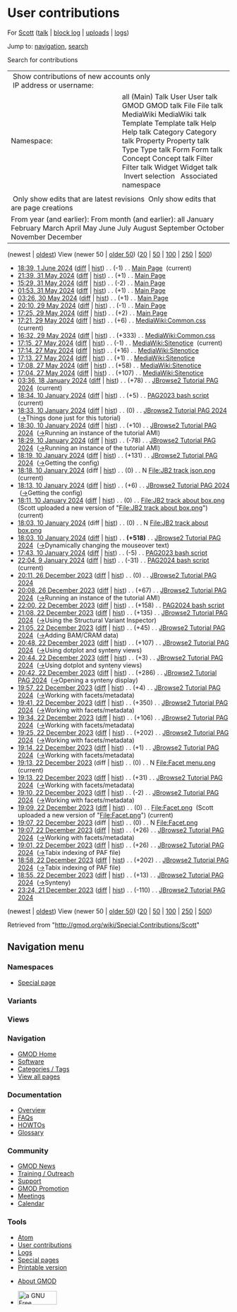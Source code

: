 <div id="mw-page-base" class="noprint">

</div>

<div id="mw-head-base" class="noprint">

</div>

<div id="content" class="mw-body" role="main">

<span id="top"></span>

<div id="mw-js-message" style="display:none;">

</div>



# <span dir="auto">User contributions</span>

<div id="bodyContent">

<div id="contentSub">

For [Scott](/wiki/User:Scott "User:Scott")
([talk](/wiki/User_talk:Scott "User talk:Scott") \| [block
log](/mediawiki/index.php?title=Special:Log/block&page=User%3AScott "Special:Log/block")
\| [uploads](/wiki/Special:ListFiles/Scott "Special:ListFiles/Scott") \|
[logs](/wiki/Special:Log/Scott "Special:Log/Scott"))

</div>

<div id="jump-to-nav" class="mw-jump">

Jump to: [navigation](#mw-navigation), [search](#p-search)

</div>

<div id="mw-content-text">

Search for contributions

<table class="mw-contributions-table">
<colgroup>
<col style="width: 50%" />
<col style="width: 50%" />
</colgroup>
<tbody>
<tr class="odd">
<td colspan="2"> Show contributions of new accounts only<br />
 IP address or username:</td>
</tr>
<tr class="even">
<td class="mw-label">Namespace:</td>
<td>all (Main) Talk User User talk GMOD GMOD talk File File talk
MediaWiki MediaWiki talk Template Template talk Help Help talk Category
Category talk Property Property talk Type Type talk Form Form talk
Concept Concept talk Filter Filter talk Widget Widget talk  
 Invert selection 
 Associated namespace </td>
</tr>
<tr class="odd">
<td colspan="2"></td>
</tr>
<tr class="even">
<td colspan="2"> Only show edits that are latest revisions
 Only show edits that are page creations</td>
</tr>
<tr class="odd">
<td colspan="2">From year (and earlier): From month (and earlier): all
January February March April May June July August September October
November December</td>
</tr>
</tbody>
</table>

(newest \| <a
href="/mediawiki/index.php?title=Special:Contributions/Scott&amp;dir=prev&amp;target=Scott"
class="mw-lastlink" rel="last"
title="Special:Contributions/Scott">oldest</a>) View (newer 50 \| <a
href="/mediawiki/index.php?title=Special:Contributions/Scott&amp;offset=20231221232427&amp;target=Scott"
class="mw-nextlink" rel="next" title="Special:Contributions/Scott">older
50</a>) (<a
href="/mediawiki/index.php?title=Special:Contributions/Scott&amp;offset=&amp;limit=20&amp;target=Scott"
class="mw-numlink" title="Special:Contributions/Scott">20</a> \| <a
href="/mediawiki/index.php?title=Special:Contributions/Scott&amp;offset=&amp;limit=50&amp;target=Scott"
class="mw-numlink" title="Special:Contributions/Scott">50</a> \| <a
href="/mediawiki/index.php?title=Special:Contributions/Scott&amp;offset=&amp;limit=100&amp;target=Scott"
class="mw-numlink" title="Special:Contributions/Scott">100</a> \| <a
href="/mediawiki/index.php?title=Special:Contributions/Scott&amp;offset=&amp;limit=250&amp;target=Scott"
class="mw-numlink" title="Special:Contributions/Scott">250</a> \| <a
href="/mediawiki/index.php?title=Special:Contributions/Scott&amp;offset=&amp;limit=500&amp;target=Scott"
class="mw-numlink" title="Special:Contributions/Scott">500</a>)

- <a href="/mediawiki/index.php?title=Main_Page&amp;oldid=28584"
  class="mw-changeslist-date" title="Main Page">18:39, 1 June 2024</a>
  ([diff](/mediawiki/index.php?title=Main_Page&diff=prev&oldid=28584 "Main Page")
  \|
  [hist](/mediawiki/index.php?title=Main_Page&action=history "Main Page"))
  <span class="mw-changeslist-separator">. .</span>
  <span class="mw-plusminus-neg" dir="ltr"
  title="4,613 bytes after change">(-1)</span>‎
  <span class="mw-changeslist-separator">. .</span>
  <a href="/wiki/Main_Page" class="mw-contributions-title"
  title="Main Page">Main Page</a> ‎
  <span class="mw-uctop">(current)</span>
- <a href="/mediawiki/index.php?title=Main_Page&amp;oldid=28583"
  class="mw-changeslist-date" title="Main Page">21:39, 31 May 2024</a>
  ([diff](/mediawiki/index.php?title=Main_Page&diff=prev&oldid=28583 "Main Page")
  \|
  [hist](/mediawiki/index.php?title=Main_Page&action=history "Main Page"))
  <span class="mw-changeslist-separator">. .</span>
  <span class="mw-plusminus-pos" dir="ltr"
  title="4,614 bytes after change">(+1)</span>‎
  <span class="mw-changeslist-separator">. .</span>
  <a href="/wiki/Main_Page" class="mw-contributions-title"
  title="Main Page">Main Page</a> ‎
- <a href="/mediawiki/index.php?title=Main_Page&amp;oldid=28582"
  class="mw-changeslist-date" title="Main Page">15:29, 31 May 2024</a>
  ([diff](/mediawiki/index.php?title=Main_Page&diff=prev&oldid=28582 "Main Page")
  \|
  [hist](/mediawiki/index.php?title=Main_Page&action=history "Main Page"))
  <span class="mw-changeslist-separator">. .</span>
  <span class="mw-plusminus-neg" dir="ltr"
  title="4,613 bytes after change">(-2)</span>‎
  <span class="mw-changeslist-separator">. .</span>
  <a href="/wiki/Main_Page" class="mw-contributions-title"
  title="Main Page">Main Page</a> ‎
- <a href="/mediawiki/index.php?title=Main_Page&amp;oldid=28581"
  class="mw-changeslist-date" title="Main Page">01:53, 31 May 2024</a>
  ([diff](/mediawiki/index.php?title=Main_Page&diff=prev&oldid=28581 "Main Page")
  \|
  [hist](/mediawiki/index.php?title=Main_Page&action=history "Main Page"))
  <span class="mw-changeslist-separator">. .</span>
  <span class="mw-plusminus-pos" dir="ltr"
  title="4,615 bytes after change">(+1)</span>‎
  <span class="mw-changeslist-separator">. .</span>
  <a href="/wiki/Main_Page" class="mw-contributions-title"
  title="Main Page">Main Page</a> ‎
- <a href="/mediawiki/index.php?title=Main_Page&amp;oldid=28580"
  class="mw-changeslist-date" title="Main Page">03:26, 30 May 2024</a>
  ([diff](/mediawiki/index.php?title=Main_Page&diff=prev&oldid=28580 "Main Page")
  \|
  [hist](/mediawiki/index.php?title=Main_Page&action=history "Main Page"))
  <span class="mw-changeslist-separator">. .</span>
  <span class="mw-plusminus-pos" dir="ltr"
  title="4,614 bytes after change">(+1)</span>‎
  <span class="mw-changeslist-separator">. .</span>
  <a href="/wiki/Main_Page" class="mw-contributions-title"
  title="Main Page">Main Page</a> ‎
- <a href="/mediawiki/index.php?title=Main_Page&amp;oldid=28579"
  class="mw-changeslist-date" title="Main Page">20:10, 29 May 2024</a>
  ([diff](/mediawiki/index.php?title=Main_Page&diff=prev&oldid=28579 "Main Page")
  \|
  [hist](/mediawiki/index.php?title=Main_Page&action=history "Main Page"))
  <span class="mw-changeslist-separator">. .</span>
  <span class="mw-plusminus-neg" dir="ltr"
  title="4,613 bytes after change">(-1)</span>‎
  <span class="mw-changeslist-separator">. .</span>
  <a href="/wiki/Main_Page" class="mw-contributions-title"
  title="Main Page">Main Page</a> ‎
- <a href="/mediawiki/index.php?title=Main_Page&amp;oldid=28578"
  class="mw-changeslist-date" title="Main Page">17:25, 29 May 2024</a>
  ([diff](/mediawiki/index.php?title=Main_Page&diff=prev&oldid=28578 "Main Page")
  \|
  [hist](/mediawiki/index.php?title=Main_Page&action=history "Main Page"))
  <span class="mw-changeslist-separator">. .</span>
  <span class="mw-plusminus-pos" dir="ltr"
  title="4,614 bytes after change">(+2)</span>‎
  <span class="mw-changeslist-separator">. .</span>
  <a href="/wiki/Main_Page" class="mw-contributions-title"
  title="Main Page">Main Page</a> ‎
- <a
  href="/mediawiki/index.php?title=MediaWiki:Common.css&amp;oldid=28577"
  class="mw-changeslist-date" title="MediaWiki:Common.css">17:21, 29 May
  2024</a>
  ([diff](/mediawiki/index.php?title=MediaWiki:Common.css&diff=prev&oldid=28577 "MediaWiki:Common.css")
  \|
  [hist](/mediawiki/index.php?title=MediaWiki:Common.css&action=history "MediaWiki:Common.css"))
  <span class="mw-changeslist-separator">. .</span>
  <span class="mw-plusminus-pos" dir="ltr"
  title="7,367 bytes after change">(+6)</span>‎
  <span class="mw-changeslist-separator">. .</span>
  <a href="/wiki/MediaWiki:Common.css" class="mw-contributions-title"
  title="MediaWiki:Common.css">MediaWiki:Common.css</a> ‎
  <span class="mw-uctop">(current)</span>
- <a
  href="/mediawiki/index.php?title=MediaWiki:Common.css&amp;oldid=28576"
  class="mw-changeslist-date" title="MediaWiki:Common.css">16:32, 29 May
  2024</a>
  ([diff](/mediawiki/index.php?title=MediaWiki:Common.css&diff=prev&oldid=28576 "MediaWiki:Common.css")
  \|
  [hist](/mediawiki/index.php?title=MediaWiki:Common.css&action=history "MediaWiki:Common.css"))
  <span class="mw-changeslist-separator">. .</span>
  <span class="mw-plusminus-pos" dir="ltr"
  title="7,361 bytes after change">(+333)</span>‎
  <span class="mw-changeslist-separator">. .</span>
  <a href="/wiki/MediaWiki:Common.css" class="mw-contributions-title"
  title="MediaWiki:Common.css">MediaWiki:Common.css</a> ‎
- <a
  href="/mediawiki/index.php?title=MediaWiki:Sitenotice&amp;oldid=28575"
  class="mw-changeslist-date" title="MediaWiki:Sitenotice">17:15, 27 May
  2024</a>
  ([diff](/mediawiki/index.php?title=MediaWiki:Sitenotice&diff=prev&oldid=28575 "MediaWiki:Sitenotice")
  \|
  [hist](/mediawiki/index.php?title=MediaWiki:Sitenotice&action=history "MediaWiki:Sitenotice"))
  <span class="mw-changeslist-separator">. .</span>
  <span class="mw-plusminus-neg" dir="ltr"
  title="181 bytes after change">(-1)</span>‎
  <span class="mw-changeslist-separator">. .</span>
  <a href="/wiki/MediaWiki:Sitenotice" class="mw-contributions-title"
  title="MediaWiki:Sitenotice">MediaWiki:Sitenotice</a> ‎
  <span class="mw-uctop">(current)</span>
- <a
  href="/mediawiki/index.php?title=MediaWiki:Sitenotice&amp;oldid=28574"
  class="mw-changeslist-date" title="MediaWiki:Sitenotice">17:14, 27 May
  2024</a>
  ([diff](/mediawiki/index.php?title=MediaWiki:Sitenotice&diff=prev&oldid=28574 "MediaWiki:Sitenotice")
  \|
  [hist](/mediawiki/index.php?title=MediaWiki:Sitenotice&action=history "MediaWiki:Sitenotice"))
  <span class="mw-changeslist-separator">. .</span>
  <span class="mw-plusminus-pos" dir="ltr"
  title="182 bytes after change">(+16)</span>‎
  <span class="mw-changeslist-separator">. .</span>
  <a href="/wiki/MediaWiki:Sitenotice" class="mw-contributions-title"
  title="MediaWiki:Sitenotice">MediaWiki:Sitenotice</a> ‎
- <a
  href="/mediawiki/index.php?title=MediaWiki:Sitenotice&amp;oldid=28573"
  class="mw-changeslist-date" title="MediaWiki:Sitenotice">17:13, 27 May
  2024</a>
  ([diff](/mediawiki/index.php?title=MediaWiki:Sitenotice&diff=prev&oldid=28573 "MediaWiki:Sitenotice")
  \|
  [hist](/mediawiki/index.php?title=MediaWiki:Sitenotice&action=history "MediaWiki:Sitenotice"))
  <span class="mw-changeslist-separator">. .</span>
  <span class="mw-plusminus-pos" dir="ltr"
  title="166 bytes after change">(+1)</span>‎
  <span class="mw-changeslist-separator">. .</span>
  <a href="/wiki/MediaWiki:Sitenotice" class="mw-contributions-title"
  title="MediaWiki:Sitenotice">MediaWiki:Sitenotice</a> ‎
- <a
  href="/mediawiki/index.php?title=MediaWiki:Sitenotice&amp;oldid=28572"
  class="mw-changeslist-date" title="MediaWiki:Sitenotice">17:08, 27 May
  2024</a>
  ([diff](/mediawiki/index.php?title=MediaWiki:Sitenotice&diff=prev&oldid=28572 "MediaWiki:Sitenotice")
  \|
  [hist](/mediawiki/index.php?title=MediaWiki:Sitenotice&action=history "MediaWiki:Sitenotice"))
  <span class="mw-changeslist-separator">. .</span>
  <span class="mw-plusminus-pos" dir="ltr"
  title="165 bytes after change">(+58)</span>‎
  <span class="mw-changeslist-separator">. .</span>
  <a href="/wiki/MediaWiki:Sitenotice" class="mw-contributions-title"
  title="MediaWiki:Sitenotice">MediaWiki:Sitenotice</a> ‎
- <a
  href="/mediawiki/index.php?title=MediaWiki:Sitenotice&amp;oldid=28571"
  class="mw-changeslist-date" title="MediaWiki:Sitenotice">17:04, 27 May
  2024</a>
  ([diff](/mediawiki/index.php?title=MediaWiki:Sitenotice&diff=prev&oldid=28571 "MediaWiki:Sitenotice")
  \|
  [hist](/mediawiki/index.php?title=MediaWiki:Sitenotice&action=history "MediaWiki:Sitenotice"))
  <span class="mw-changeslist-separator">. .</span>
  <span class="mw-plusminus-pos" dir="ltr"
  title="107 bytes after change">(+107)</span>‎
  <span class="mw-changeslist-separator">. .</span>
  <a href="/wiki/MediaWiki:Sitenotice" class="mw-contributions-title"
  title="MediaWiki:Sitenotice">MediaWiki:Sitenotice</a> ‎
- <a
  href="/mediawiki/index.php?title=JBrowse2_Tutorial_PAG_2024&amp;oldid=28552"
  class="mw-changeslist-date" title="JBrowse2 Tutorial PAG 2024">03:36, 18
  January 2024</a>
  ([diff](/mediawiki/index.php?title=JBrowse2_Tutorial_PAG_2024&diff=prev&oldid=28552 "JBrowse2 Tutorial PAG 2024")
  \|
  [hist](/mediawiki/index.php?title=JBrowse2_Tutorial_PAG_2024&action=history "JBrowse2 Tutorial PAG 2024"))
  <span class="mw-changeslist-separator">. .</span>
  <span class="mw-plusminus-pos" dir="ltr"
  title="39,794 bytes after change">(+78)</span>‎
  <span class="mw-changeslist-separator">. .</span>
  <a href="/wiki/JBrowse2_Tutorial_PAG_2024"
  class="mw-contributions-title"
  title="JBrowse2 Tutorial PAG 2024">JBrowse2 Tutorial PAG 2024</a> ‎
  <span class="mw-uctop">(current)</span>
- <a href="/mediawiki/index.php?title=PAG2023_bash_script&amp;oldid=28551"
  class="mw-changeslist-date" title="PAG2023 bash script">18:34, 10
  January 2024</a>
  ([diff](/mediawiki/index.php?title=PAG2023_bash_script&diff=prev&oldid=28551 "PAG2023 bash script")
  \|
  [hist](/mediawiki/index.php?title=PAG2023_bash_script&action=history "PAG2023 bash script"))
  <span class="mw-changeslist-separator">. .</span>
  <span class="mw-plusminus-pos" dir="ltr"
  title="2,999 bytes after change">(+5)</span>‎
  <span class="mw-changeslist-separator">. .</span>
  <a href="/wiki/PAG2023_bash_script" class="mw-contributions-title"
  title="PAG2023 bash script">PAG2023 bash script</a> ‎
  <span class="mw-uctop">(current)</span>
- <a
  href="/mediawiki/index.php?title=JBrowse2_Tutorial_PAG_2024&amp;oldid=28550"
  class="mw-changeslist-date" title="JBrowse2 Tutorial PAG 2024">18:33, 10
  January 2024</a>
  ([diff](/mediawiki/index.php?title=JBrowse2_Tutorial_PAG_2024&diff=prev&oldid=28550 "JBrowse2 Tutorial PAG 2024")
  \|
  [hist](/mediawiki/index.php?title=JBrowse2_Tutorial_PAG_2024&action=history "JBrowse2 Tutorial PAG 2024"))
  <span class="mw-changeslist-separator">. .</span>
  <span class="mw-plusminus-null" dir="ltr"
  title="39,716 bytes after change">(0)</span>‎
  <span class="mw-changeslist-separator">. .</span>
  <a href="/wiki/JBrowse2_Tutorial_PAG_2024"
  class="mw-contributions-title"
  title="JBrowse2 Tutorial PAG 2024">JBrowse2 Tutorial PAG 2024</a> ‎
  <span class="comment">([→](/wiki/JBrowse2_Tutorial_PAG_2024#Things_done_just_for_this_tutorial "JBrowse2 Tutorial PAG 2024")‎<span dir="auto"><span class="autocomment">Things
  done just for this tutorial</span></span>)</span>
- <a
  href="/mediawiki/index.php?title=JBrowse2_Tutorial_PAG_2024&amp;oldid=28549"
  class="mw-changeslist-date" title="JBrowse2 Tutorial PAG 2024">18:30, 10
  January 2024</a>
  ([diff](/mediawiki/index.php?title=JBrowse2_Tutorial_PAG_2024&diff=prev&oldid=28549 "JBrowse2 Tutorial PAG 2024")
  \|
  [hist](/mediawiki/index.php?title=JBrowse2_Tutorial_PAG_2024&action=history "JBrowse2 Tutorial PAG 2024"))
  <span class="mw-changeslist-separator">. .</span>
  <span class="mw-plusminus-pos" dir="ltr"
  title="39,716 bytes after change">(+10)</span>‎
  <span class="mw-changeslist-separator">. .</span>
  <a href="/wiki/JBrowse2_Tutorial_PAG_2024"
  class="mw-contributions-title"
  title="JBrowse2 Tutorial PAG 2024">JBrowse2 Tutorial PAG 2024</a> ‎
  <span class="comment">([→](/wiki/JBrowse2_Tutorial_PAG_2024#Running_an_instance_of_the_tutorial_AMI "JBrowse2 Tutorial PAG 2024")‎<span dir="auto"><span class="autocomment">Running
  an instance of the tutorial AMI</span></span>)</span>
- <a
  href="/mediawiki/index.php?title=JBrowse2_Tutorial_PAG_2024&amp;oldid=28548"
  class="mw-changeslist-date" title="JBrowse2 Tutorial PAG 2024">18:29, 10
  January 2024</a>
  ([diff](/mediawiki/index.php?title=JBrowse2_Tutorial_PAG_2024&diff=prev&oldid=28548 "JBrowse2 Tutorial PAG 2024")
  \|
  [hist](/mediawiki/index.php?title=JBrowse2_Tutorial_PAG_2024&action=history "JBrowse2 Tutorial PAG 2024"))
  <span class="mw-changeslist-separator">. .</span>
  <span class="mw-plusminus-neg" dir="ltr"
  title="39,706 bytes after change">(-78)</span>‎
  <span class="mw-changeslist-separator">. .</span>
  <a href="/wiki/JBrowse2_Tutorial_PAG_2024"
  class="mw-contributions-title"
  title="JBrowse2 Tutorial PAG 2024">JBrowse2 Tutorial PAG 2024</a> ‎
  <span class="comment">([→](/wiki/JBrowse2_Tutorial_PAG_2024#Running_an_instance_of_the_tutorial_AMI "JBrowse2 Tutorial PAG 2024")‎<span dir="auto"><span class="autocomment">Running
  an instance of the tutorial AMI</span></span>)</span>
- <a
  href="/mediawiki/index.php?title=JBrowse2_Tutorial_PAG_2024&amp;oldid=28547"
  class="mw-changeslist-date" title="JBrowse2 Tutorial PAG 2024">18:19, 10
  January 2024</a>
  ([diff](/mediawiki/index.php?title=JBrowse2_Tutorial_PAG_2024&diff=prev&oldid=28547 "JBrowse2 Tutorial PAG 2024")
  \|
  [hist](/mediawiki/index.php?title=JBrowse2_Tutorial_PAG_2024&action=history "JBrowse2 Tutorial PAG 2024"))
  <span class="mw-changeslist-separator">. .</span>
  <span class="mw-plusminus-pos" dir="ltr"
  title="39,784 bytes after change">(+131)</span>‎
  <span class="mw-changeslist-separator">. .</span>
  <a href="/wiki/JBrowse2_Tutorial_PAG_2024"
  class="mw-contributions-title"
  title="JBrowse2 Tutorial PAG 2024">JBrowse2 Tutorial PAG 2024</a> ‎
  <span class="comment">([→](/wiki/JBrowse2_Tutorial_PAG_2024#Getting_the_config "JBrowse2 Tutorial PAG 2024")‎<span dir="auto"><span class="autocomment">Getting
  the config</span></span>)</span>
- <a
  href="/mediawiki/index.php?title=File:JB2_track_json.png&amp;oldid=28546"
  class="mw-changeslist-date" title="File:JB2 track json.png">18:18, 10
  January 2024</a> (diff \|
  [hist](/mediawiki/index.php?title=File:JB2_track_json.png&action=history "File:JB2 track json.png"))
  <span class="mw-changeslist-separator">. .</span>
  <span class="mw-plusminus-null" dir="ltr"
  title="0 bytes after change">(0)</span>‎
  <span class="mw-changeslist-separator">. .</span> N
  <a href="/wiki/File:JB2_track_json.png" class="mw-contributions-title"
  title="File:JB2 track json.png">File:JB2 track json.png</a> ‎
  <span class="mw-uctop">(current)</span>
- <a
  href="/mediawiki/index.php?title=JBrowse2_Tutorial_PAG_2024&amp;oldid=28545"
  class="mw-changeslist-date" title="JBrowse2 Tutorial PAG 2024">18:13, 10
  January 2024</a>
  ([diff](/mediawiki/index.php?title=JBrowse2_Tutorial_PAG_2024&diff=prev&oldid=28545 "JBrowse2 Tutorial PAG 2024")
  \|
  [hist](/mediawiki/index.php?title=JBrowse2_Tutorial_PAG_2024&action=history "JBrowse2 Tutorial PAG 2024"))
  <span class="mw-changeslist-separator">. .</span>
  <span class="mw-plusminus-pos" dir="ltr"
  title="39,653 bytes after change">(+6)</span>‎
  <span class="mw-changeslist-separator">. .</span>
  <a href="/wiki/JBrowse2_Tutorial_PAG_2024"
  class="mw-contributions-title"
  title="JBrowse2 Tutorial PAG 2024">JBrowse2 Tutorial PAG 2024</a> ‎
  <span class="comment">([→](/wiki/JBrowse2_Tutorial_PAG_2024#Getting_the_config "JBrowse2 Tutorial PAG 2024")‎<span dir="auto"><span class="autocomment">Getting
  the config</span></span>)</span>
- <a
  href="/mediawiki/index.php?title=File:JB2_track_about_box.png&amp;oldid=28544"
  class="mw-changeslist-date" title="File:JB2 track about box.png">18:11,
  10 January 2024</a>
  ([diff](/mediawiki/index.php?title=File:JB2_track_about_box.png&diff=prev&oldid=28544 "File:JB2 track about box.png")
  \|
  [hist](/mediawiki/index.php?title=File:JB2_track_about_box.png&action=history "File:JB2 track about box.png"))
  <span class="mw-changeslist-separator">. .</span>
  <span class="mw-plusminus-null" dir="ltr"
  title="0 bytes after change">(0)</span>‎
  <span class="mw-changeslist-separator">. .</span>
  <a href="/wiki/File:JB2_track_about_box.png"
  class="mw-contributions-title"
  title="File:JB2 track about box.png">File:JB2 track about box.png</a> ‎
  <span class="comment">(Scott uploaded a new version of "[File:JB2
  track about
  box.png](/wiki/File:JB2_track_about_box.png "File:JB2 track about box.png")")</span>
  <span class="mw-uctop">(current)</span>
- <a
  href="/mediawiki/index.php?title=File:JB2_track_about_box.png&amp;oldid=28543"
  class="mw-changeslist-date" title="File:JB2 track about box.png">18:03,
  10 January 2024</a> (diff \|
  [hist](/mediawiki/index.php?title=File:JB2_track_about_box.png&action=history "File:JB2 track about box.png"))
  <span class="mw-changeslist-separator">. .</span>
  <span class="mw-plusminus-null" dir="ltr"
  title="0 bytes after change">(0)</span>‎
  <span class="mw-changeslist-separator">. .</span> N
  <a href="/wiki/File:JB2_track_about_box.png"
  class="mw-contributions-title"
  title="File:JB2 track about box.png">File:JB2 track about box.png</a> ‎
- <a
  href="/mediawiki/index.php?title=JBrowse2_Tutorial_PAG_2024&amp;oldid=28542"
  class="mw-changeslist-date" title="JBrowse2 Tutorial PAG 2024">18:03, 10
  January 2024</a>
  ([diff](/mediawiki/index.php?title=JBrowse2_Tutorial_PAG_2024&diff=prev&oldid=28542 "JBrowse2 Tutorial PAG 2024")
  \|
  [hist](/mediawiki/index.php?title=JBrowse2_Tutorial_PAG_2024&action=history "JBrowse2 Tutorial PAG 2024"))
  <span class="mw-changeslist-separator">. .</span> **(+518)**‎
  <span class="mw-changeslist-separator">. .</span>
  <a href="/wiki/JBrowse2_Tutorial_PAG_2024"
  class="mw-contributions-title"
  title="JBrowse2 Tutorial PAG 2024">JBrowse2 Tutorial PAG 2024</a> ‎
  <span class="comment">([→](/wiki/JBrowse2_Tutorial_PAG_2024#Dynamically_changing_the_mouseover_text "JBrowse2 Tutorial PAG 2024")‎<span dir="auto"><span class="autocomment">Dynamically
  changing the mouseover text</span></span>)</span>
- <a href="/mediawiki/index.php?title=PAG2023_bash_script&amp;oldid=28541"
  class="mw-changeslist-date" title="PAG2023 bash script">17:43, 10
  January 2024</a>
  ([diff](/mediawiki/index.php?title=PAG2023_bash_script&diff=prev&oldid=28541 "PAG2023 bash script")
  \|
  [hist](/mediawiki/index.php?title=PAG2023_bash_script&action=history "PAG2023 bash script"))
  <span class="mw-changeslist-separator">. .</span>
  <span class="mw-plusminus-neg" dir="ltr"
  title="2,994 bytes after change">(-5)</span>‎
  <span class="mw-changeslist-separator">. .</span>
  <a href="/wiki/PAG2023_bash_script" class="mw-contributions-title"
  title="PAG2023 bash script">PAG2023 bash script</a> ‎
- <a href="/mediawiki/index.php?title=PAG2024_bash_script&amp;oldid=28540"
  class="mw-changeslist-date" title="PAG2024 bash script">22:04, 9 January
  2024</a>
  ([diff](/mediawiki/index.php?title=PAG2024_bash_script&diff=prev&oldid=28540 "PAG2024 bash script")
  \|
  [hist](/mediawiki/index.php?title=PAG2024_bash_script&action=history "PAG2024 bash script"))
  <span class="mw-changeslist-separator">. .</span>
  <span class="mw-plusminus-neg" dir="ltr"
  title="4,432 bytes after change">(-31)</span>‎
  <span class="mw-changeslist-separator">. .</span>
  <a href="/wiki/PAG2024_bash_script" class="mw-contributions-title"
  title="PAG2024 bash script">PAG2024 bash script</a> ‎
  <span class="mw-uctop">(current)</span>
- <a
  href="/mediawiki/index.php?title=JBrowse2_Tutorial_PAG_2024&amp;oldid=28539"
  class="mw-changeslist-date" title="JBrowse2 Tutorial PAG 2024">20:11, 26
  December 2023</a>
  ([diff](/mediawiki/index.php?title=JBrowse2_Tutorial_PAG_2024&diff=prev&oldid=28539 "JBrowse2 Tutorial PAG 2024")
  \|
  [hist](/mediawiki/index.php?title=JBrowse2_Tutorial_PAG_2024&action=history "JBrowse2 Tutorial PAG 2024"))
  <span class="mw-changeslist-separator">. .</span>
  <span class="mw-plusminus-null" dir="ltr"
  title="39,129 bytes after change">(0)</span>‎
  <span class="mw-changeslist-separator">. .</span>
  <a href="/wiki/JBrowse2_Tutorial_PAG_2024"
  class="mw-contributions-title"
  title="JBrowse2 Tutorial PAG 2024">JBrowse2 Tutorial PAG 2024</a> ‎
- <a
  href="/mediawiki/index.php?title=JBrowse2_Tutorial_PAG_2024&amp;oldid=28538"
  class="mw-changeslist-date" title="JBrowse2 Tutorial PAG 2024">20:08, 26
  December 2023</a>
  ([diff](/mediawiki/index.php?title=JBrowse2_Tutorial_PAG_2024&diff=prev&oldid=28538 "JBrowse2 Tutorial PAG 2024")
  \|
  [hist](/mediawiki/index.php?title=JBrowse2_Tutorial_PAG_2024&action=history "JBrowse2 Tutorial PAG 2024"))
  <span class="mw-changeslist-separator">. .</span>
  <span class="mw-plusminus-pos" dir="ltr"
  title="39,129 bytes after change">(+67)</span>‎
  <span class="mw-changeslist-separator">. .</span>
  <a href="/wiki/JBrowse2_Tutorial_PAG_2024"
  class="mw-contributions-title"
  title="JBrowse2 Tutorial PAG 2024">JBrowse2 Tutorial PAG 2024</a> ‎
  <span class="comment">([→](/wiki/JBrowse2_Tutorial_PAG_2024#Running_an_instance_of_the_tutorial_AMI "JBrowse2 Tutorial PAG 2024")‎<span dir="auto"><span class="autocomment">Running
  an instance of the tutorial AMI</span></span>)</span>
- <a href="/mediawiki/index.php?title=PAG2024_bash_script&amp;oldid=28537"
  class="mw-changeslist-date" title="PAG2024 bash script">22:00, 22
  December 2023</a>
  ([diff](/mediawiki/index.php?title=PAG2024_bash_script&diff=prev&oldid=28537 "PAG2024 bash script")
  \|
  [hist](/mediawiki/index.php?title=PAG2024_bash_script&action=history "PAG2024 bash script"))
  <span class="mw-changeslist-separator">. .</span>
  <span class="mw-plusminus-pos" dir="ltr"
  title="4,463 bytes after change">(+158)</span>‎
  <span class="mw-changeslist-separator">. .</span>
  <a href="/wiki/PAG2024_bash_script" class="mw-contributions-title"
  title="PAG2024 bash script">PAG2024 bash script</a> ‎
- <a
  href="/mediawiki/index.php?title=JBrowse2_Tutorial_PAG_2024&amp;oldid=28536"
  class="mw-changeslist-date" title="JBrowse2 Tutorial PAG 2024">21:08, 22
  December 2023</a>
  ([diff](/mediawiki/index.php?title=JBrowse2_Tutorial_PAG_2024&diff=prev&oldid=28536 "JBrowse2 Tutorial PAG 2024")
  \|
  [hist](/mediawiki/index.php?title=JBrowse2_Tutorial_PAG_2024&action=history "JBrowse2 Tutorial PAG 2024"))
  <span class="mw-changeslist-separator">. .</span>
  <span class="mw-plusminus-pos" dir="ltr"
  title="39,062 bytes after change">(+135)</span>‎
  <span class="mw-changeslist-separator">. .</span>
  <a href="/wiki/JBrowse2_Tutorial_PAG_2024"
  class="mw-contributions-title"
  title="JBrowse2 Tutorial PAG 2024">JBrowse2 Tutorial PAG 2024</a> ‎
  <span class="comment">([→](/wiki/JBrowse2_Tutorial_PAG_2024#Using_the_Structural_Variant_Inspector "JBrowse2 Tutorial PAG 2024")‎<span dir="auto"><span class="autocomment">Using
  the Structural Variant Inspector</span></span>)</span>
- <a
  href="/mediawiki/index.php?title=JBrowse2_Tutorial_PAG_2024&amp;oldid=28535"
  class="mw-changeslist-date" title="JBrowse2 Tutorial PAG 2024">21:05, 22
  December 2023</a>
  ([diff](/mediawiki/index.php?title=JBrowse2_Tutorial_PAG_2024&diff=prev&oldid=28535 "JBrowse2 Tutorial PAG 2024")
  \|
  [hist](/mediawiki/index.php?title=JBrowse2_Tutorial_PAG_2024&action=history "JBrowse2 Tutorial PAG 2024"))
  <span class="mw-changeslist-separator">. .</span>
  <span class="mw-plusminus-pos" dir="ltr"
  title="38,927 bytes after change">(+45)</span>‎
  <span class="mw-changeslist-separator">. .</span>
  <a href="/wiki/JBrowse2_Tutorial_PAG_2024"
  class="mw-contributions-title"
  title="JBrowse2 Tutorial PAG 2024">JBrowse2 Tutorial PAG 2024</a> ‎
  <span class="comment">([→](/wiki/JBrowse2_Tutorial_PAG_2024#Adding_BAM.2FCRAM_data "JBrowse2 Tutorial PAG 2024")‎<span dir="auto"><span class="autocomment">Adding
  BAM/CRAM data</span></span>)</span>
- <a
  href="/mediawiki/index.php?title=JBrowse2_Tutorial_PAG_2024&amp;oldid=28534"
  class="mw-changeslist-date" title="JBrowse2 Tutorial PAG 2024">20:48, 22
  December 2023</a>
  ([diff](/mediawiki/index.php?title=JBrowse2_Tutorial_PAG_2024&diff=prev&oldid=28534 "JBrowse2 Tutorial PAG 2024")
  \|
  [hist](/mediawiki/index.php?title=JBrowse2_Tutorial_PAG_2024&action=history "JBrowse2 Tutorial PAG 2024"))
  <span class="mw-changeslist-separator">. .</span>
  <span class="mw-plusminus-pos" dir="ltr"
  title="38,882 bytes after change">(+107)</span>‎
  <span class="mw-changeslist-separator">. .</span>
  <a href="/wiki/JBrowse2_Tutorial_PAG_2024"
  class="mw-contributions-title"
  title="JBrowse2 Tutorial PAG 2024">JBrowse2 Tutorial PAG 2024</a> ‎
  <span class="comment">([→](/wiki/JBrowse2_Tutorial_PAG_2024#Using_dotplot_and_synteny_views "JBrowse2 Tutorial PAG 2024")‎<span dir="auto"><span class="autocomment">Using
  dotplot and synteny views</span></span>)</span>
- <a
  href="/mediawiki/index.php?title=JBrowse2_Tutorial_PAG_2024&amp;oldid=28533"
  class="mw-changeslist-date" title="JBrowse2 Tutorial PAG 2024">20:44, 22
  December 2023</a>
  ([diff](/mediawiki/index.php?title=JBrowse2_Tutorial_PAG_2024&diff=prev&oldid=28533 "JBrowse2 Tutorial PAG 2024")
  \|
  [hist](/mediawiki/index.php?title=JBrowse2_Tutorial_PAG_2024&action=history "JBrowse2 Tutorial PAG 2024"))
  <span class="mw-changeslist-separator">. .</span>
  <span class="mw-plusminus-pos" dir="ltr"
  title="38,775 bytes after change">(+3)</span>‎
  <span class="mw-changeslist-separator">. .</span>
  <a href="/wiki/JBrowse2_Tutorial_PAG_2024"
  class="mw-contributions-title"
  title="JBrowse2 Tutorial PAG 2024">JBrowse2 Tutorial PAG 2024</a> ‎
  <span class="comment">([→](/wiki/JBrowse2_Tutorial_PAG_2024#Using_dotplot_and_synteny_views "JBrowse2 Tutorial PAG 2024")‎<span dir="auto"><span class="autocomment">Using
  dotplot and synteny views</span></span>)</span>
- <a
  href="/mediawiki/index.php?title=JBrowse2_Tutorial_PAG_2024&amp;oldid=28532"
  class="mw-changeslist-date" title="JBrowse2 Tutorial PAG 2024">20:42, 22
  December 2023</a>
  ([diff](/mediawiki/index.php?title=JBrowse2_Tutorial_PAG_2024&diff=prev&oldid=28532 "JBrowse2 Tutorial PAG 2024")
  \|
  [hist](/mediawiki/index.php?title=JBrowse2_Tutorial_PAG_2024&action=history "JBrowse2 Tutorial PAG 2024"))
  <span class="mw-changeslist-separator">. .</span>
  <span class="mw-plusminus-pos" dir="ltr"
  title="38,772 bytes after change">(+286)</span>‎
  <span class="mw-changeslist-separator">. .</span>
  <a href="/wiki/JBrowse2_Tutorial_PAG_2024"
  class="mw-contributions-title"
  title="JBrowse2 Tutorial PAG 2024">JBrowse2 Tutorial PAG 2024</a> ‎
  <span class="comment">([→](/wiki/JBrowse2_Tutorial_PAG_2024#Opening_a_synteny_display "JBrowse2 Tutorial PAG 2024")‎<span dir="auto"><span class="autocomment">Opening
  a synteny display</span></span>)</span>
- <a
  href="/mediawiki/index.php?title=JBrowse2_Tutorial_PAG_2024&amp;oldid=28531"
  class="mw-changeslist-date" title="JBrowse2 Tutorial PAG 2024">19:57, 22
  December 2023</a>
  ([diff](/mediawiki/index.php?title=JBrowse2_Tutorial_PAG_2024&diff=prev&oldid=28531 "JBrowse2 Tutorial PAG 2024")
  \|
  [hist](/mediawiki/index.php?title=JBrowse2_Tutorial_PAG_2024&action=history "JBrowse2 Tutorial PAG 2024"))
  <span class="mw-changeslist-separator">. .</span>
  <span class="mw-plusminus-pos" dir="ltr"
  title="38,486 bytes after change">(+4)</span>‎
  <span class="mw-changeslist-separator">. .</span>
  <a href="/wiki/JBrowse2_Tutorial_PAG_2024"
  class="mw-contributions-title"
  title="JBrowse2 Tutorial PAG 2024">JBrowse2 Tutorial PAG 2024</a> ‎
  <span class="comment">([→](/wiki/JBrowse2_Tutorial_PAG_2024#Working_with_facets.2Fmetadata "JBrowse2 Tutorial PAG 2024")‎<span dir="auto"><span class="autocomment">Working
  with facets/metadata</span></span>)</span>
- <a
  href="/mediawiki/index.php?title=JBrowse2_Tutorial_PAG_2024&amp;oldid=28530"
  class="mw-changeslist-date" title="JBrowse2 Tutorial PAG 2024">19:41, 22
  December 2023</a>
  ([diff](/mediawiki/index.php?title=JBrowse2_Tutorial_PAG_2024&diff=prev&oldid=28530 "JBrowse2 Tutorial PAG 2024")
  \|
  [hist](/mediawiki/index.php?title=JBrowse2_Tutorial_PAG_2024&action=history "JBrowse2 Tutorial PAG 2024"))
  <span class="mw-changeslist-separator">. .</span>
  <span class="mw-plusminus-pos" dir="ltr"
  title="38,482 bytes after change">(+350)</span>‎
  <span class="mw-changeslist-separator">. .</span>
  <a href="/wiki/JBrowse2_Tutorial_PAG_2024"
  class="mw-contributions-title"
  title="JBrowse2 Tutorial PAG 2024">JBrowse2 Tutorial PAG 2024</a> ‎
  <span class="comment">([→](/wiki/JBrowse2_Tutorial_PAG_2024#Working_with_facets.2Fmetadata "JBrowse2 Tutorial PAG 2024")‎<span dir="auto"><span class="autocomment">Working
  with facets/metadata</span></span>)</span>
- <a
  href="/mediawiki/index.php?title=JBrowse2_Tutorial_PAG_2024&amp;oldid=28529"
  class="mw-changeslist-date" title="JBrowse2 Tutorial PAG 2024">19:34, 22
  December 2023</a>
  ([diff](/mediawiki/index.php?title=JBrowse2_Tutorial_PAG_2024&diff=prev&oldid=28529 "JBrowse2 Tutorial PAG 2024")
  \|
  [hist](/mediawiki/index.php?title=JBrowse2_Tutorial_PAG_2024&action=history "JBrowse2 Tutorial PAG 2024"))
  <span class="mw-changeslist-separator">. .</span>
  <span class="mw-plusminus-pos" dir="ltr"
  title="38,132 bytes after change">(+106)</span>‎
  <span class="mw-changeslist-separator">. .</span>
  <a href="/wiki/JBrowse2_Tutorial_PAG_2024"
  class="mw-contributions-title"
  title="JBrowse2 Tutorial PAG 2024">JBrowse2 Tutorial PAG 2024</a> ‎
  <span class="comment">([→](/wiki/JBrowse2_Tutorial_PAG_2024#Working_with_facets.2Fmetadata "JBrowse2 Tutorial PAG 2024")‎<span dir="auto"><span class="autocomment">Working
  with facets/metadata</span></span>)</span>
- <a
  href="/mediawiki/index.php?title=JBrowse2_Tutorial_PAG_2024&amp;oldid=28528"
  class="mw-changeslist-date" title="JBrowse2 Tutorial PAG 2024">19:25, 22
  December 2023</a>
  ([diff](/mediawiki/index.php?title=JBrowse2_Tutorial_PAG_2024&diff=prev&oldid=28528 "JBrowse2 Tutorial PAG 2024")
  \|
  [hist](/mediawiki/index.php?title=JBrowse2_Tutorial_PAG_2024&action=history "JBrowse2 Tutorial PAG 2024"))
  <span class="mw-changeslist-separator">. .</span>
  <span class="mw-plusminus-pos" dir="ltr"
  title="38,026 bytes after change">(+202)</span>‎
  <span class="mw-changeslist-separator">. .</span>
  <a href="/wiki/JBrowse2_Tutorial_PAG_2024"
  class="mw-contributions-title"
  title="JBrowse2 Tutorial PAG 2024">JBrowse2 Tutorial PAG 2024</a> ‎
  <span class="comment">([→](/wiki/JBrowse2_Tutorial_PAG_2024#Working_with_facets.2Fmetadata "JBrowse2 Tutorial PAG 2024")‎<span dir="auto"><span class="autocomment">Working
  with facets/metadata</span></span>)</span>
- <a
  href="/mediawiki/index.php?title=JBrowse2_Tutorial_PAG_2024&amp;oldid=28527"
  class="mw-changeslist-date" title="JBrowse2 Tutorial PAG 2024">19:14, 22
  December 2023</a>
  ([diff](/mediawiki/index.php?title=JBrowse2_Tutorial_PAG_2024&diff=prev&oldid=28527 "JBrowse2 Tutorial PAG 2024")
  \|
  [hist](/mediawiki/index.php?title=JBrowse2_Tutorial_PAG_2024&action=history "JBrowse2 Tutorial PAG 2024"))
  <span class="mw-changeslist-separator">. .</span>
  <span class="mw-plusminus-pos" dir="ltr"
  title="37,824 bytes after change">(+1)</span>‎
  <span class="mw-changeslist-separator">. .</span>
  <a href="/wiki/JBrowse2_Tutorial_PAG_2024"
  class="mw-contributions-title"
  title="JBrowse2 Tutorial PAG 2024">JBrowse2 Tutorial PAG 2024</a> ‎
  <span class="comment">([→](/wiki/JBrowse2_Tutorial_PAG_2024#Working_with_facets.2Fmetadata "JBrowse2 Tutorial PAG 2024")‎<span dir="auto"><span class="autocomment">Working
  with facets/metadata</span></span>)</span>
- <a href="/mediawiki/index.php?title=File:Facet_menu.png&amp;oldid=28526"
  class="mw-changeslist-date" title="File:Facet menu.png">19:13, 22
  December 2023</a> (diff \|
  [hist](/mediawiki/index.php?title=File:Facet_menu.png&action=history "File:Facet menu.png"))
  <span class="mw-changeslist-separator">. .</span>
  <span class="mw-plusminus-null" dir="ltr"
  title="0 bytes after change">(0)</span>‎
  <span class="mw-changeslist-separator">. .</span> N
  <a href="/wiki/File:Facet_menu.png" class="mw-contributions-title"
  title="File:Facet menu.png">File:Facet menu.png</a> ‎
  <span class="mw-uctop">(current)</span>
- <a
  href="/mediawiki/index.php?title=JBrowse2_Tutorial_PAG_2024&amp;oldid=28525"
  class="mw-changeslist-date" title="JBrowse2 Tutorial PAG 2024">19:13, 22
  December 2023</a>
  ([diff](/mediawiki/index.php?title=JBrowse2_Tutorial_PAG_2024&diff=prev&oldid=28525 "JBrowse2 Tutorial PAG 2024")
  \|
  [hist](/mediawiki/index.php?title=JBrowse2_Tutorial_PAG_2024&action=history "JBrowse2 Tutorial PAG 2024"))
  <span class="mw-changeslist-separator">. .</span>
  <span class="mw-plusminus-pos" dir="ltr"
  title="37,823 bytes after change">(+31)</span>‎
  <span class="mw-changeslist-separator">. .</span>
  <a href="/wiki/JBrowse2_Tutorial_PAG_2024"
  class="mw-contributions-title"
  title="JBrowse2 Tutorial PAG 2024">JBrowse2 Tutorial PAG 2024</a> ‎
  <span class="comment">([→](/wiki/JBrowse2_Tutorial_PAG_2024#Working_with_facets.2Fmetadata "JBrowse2 Tutorial PAG 2024")‎<span dir="auto"><span class="autocomment">Working
  with facets/metadata</span></span>)</span>
- <a
  href="/mediawiki/index.php?title=JBrowse2_Tutorial_PAG_2024&amp;oldid=28524"
  class="mw-changeslist-date" title="JBrowse2 Tutorial PAG 2024">19:10, 22
  December 2023</a>
  ([diff](/mediawiki/index.php?title=JBrowse2_Tutorial_PAG_2024&diff=prev&oldid=28524 "JBrowse2 Tutorial PAG 2024")
  \|
  [hist](/mediawiki/index.php?title=JBrowse2_Tutorial_PAG_2024&action=history "JBrowse2 Tutorial PAG 2024"))
  <span class="mw-changeslist-separator">. .</span>
  <span class="mw-plusminus-neg" dir="ltr"
  title="37,792 bytes after change">(-2)</span>‎
  <span class="mw-changeslist-separator">. .</span>
  <a href="/wiki/JBrowse2_Tutorial_PAG_2024"
  class="mw-contributions-title"
  title="JBrowse2 Tutorial PAG 2024">JBrowse2 Tutorial PAG 2024</a> ‎
  <span class="comment">([→](/wiki/JBrowse2_Tutorial_PAG_2024#Working_with_facets.2Fmetadata "JBrowse2 Tutorial PAG 2024")‎<span dir="auto"><span class="autocomment">Working
  with facets/metadata</span></span>)</span>
- <a href="/mediawiki/index.php?title=File:Facet.png&amp;oldid=28523"
  class="mw-changeslist-date" title="File:Facet.png">19:09, 22 December
  2023</a>
  ([diff](/mediawiki/index.php?title=File:Facet.png&diff=prev&oldid=28523 "File:Facet.png")
  \|
  [hist](/mediawiki/index.php?title=File:Facet.png&action=history "File:Facet.png"))
  <span class="mw-changeslist-separator">. .</span>
  <span class="mw-plusminus-null" dir="ltr"
  title="0 bytes after change">(0)</span>‎
  <span class="mw-changeslist-separator">. .</span>
  <a href="/wiki/File:Facet.png" class="mw-contributions-title"
  title="File:Facet.png">File:Facet.png</a> ‎
  <span class="comment">(Scott uploaded a new version of
  "[File:Facet.png](/wiki/File:Facet.png "File:Facet.png")")</span>
  <span class="mw-uctop">(current)</span>
- <a href="/mediawiki/index.php?title=File:Facet.png&amp;oldid=28522"
  class="mw-changeslist-date" title="File:Facet.png">19:07, 22 December
  2023</a> (diff \|
  [hist](/mediawiki/index.php?title=File:Facet.png&action=history "File:Facet.png"))
  <span class="mw-changeslist-separator">. .</span>
  <span class="mw-plusminus-null" dir="ltr"
  title="0 bytes after change">(0)</span>‎
  <span class="mw-changeslist-separator">. .</span> N
  <a href="/wiki/File:Facet.png" class="mw-contributions-title"
  title="File:Facet.png">File:Facet.png</a> ‎
- <a
  href="/mediawiki/index.php?title=JBrowse2_Tutorial_PAG_2024&amp;oldid=28521"
  class="mw-changeslist-date" title="JBrowse2 Tutorial PAG 2024">19:07, 22
  December 2023</a>
  ([diff](/mediawiki/index.php?title=JBrowse2_Tutorial_PAG_2024&diff=prev&oldid=28521 "JBrowse2 Tutorial PAG 2024")
  \|
  [hist](/mediawiki/index.php?title=JBrowse2_Tutorial_PAG_2024&action=history "JBrowse2 Tutorial PAG 2024"))
  <span class="mw-changeslist-separator">. .</span>
  <span class="mw-plusminus-pos" dir="ltr"
  title="37,794 bytes after change">(+26)</span>‎
  <span class="mw-changeslist-separator">. .</span>
  <a href="/wiki/JBrowse2_Tutorial_PAG_2024"
  class="mw-contributions-title"
  title="JBrowse2 Tutorial PAG 2024">JBrowse2 Tutorial PAG 2024</a> ‎
  <span class="comment">([→](/wiki/JBrowse2_Tutorial_PAG_2024#Working_with_facets.2Fmetadata "JBrowse2 Tutorial PAG 2024")‎<span dir="auto"><span class="autocomment">Working
  with facets/metadata</span></span>)</span>
- <a
  href="/mediawiki/index.php?title=JBrowse2_Tutorial_PAG_2024&amp;oldid=28520"
  class="mw-changeslist-date" title="JBrowse2 Tutorial PAG 2024">19:01, 22
  December 2023</a>
  ([diff](/mediawiki/index.php?title=JBrowse2_Tutorial_PAG_2024&diff=prev&oldid=28520 "JBrowse2 Tutorial PAG 2024")
  \|
  [hist](/mediawiki/index.php?title=JBrowse2_Tutorial_PAG_2024&action=history "JBrowse2 Tutorial PAG 2024"))
  <span class="mw-changeslist-separator">. .</span>
  <span class="mw-plusminus-pos" dir="ltr"
  title="37,768 bytes after change">(+26)</span>‎
  <span class="mw-changeslist-separator">. .</span>
  <a href="/wiki/JBrowse2_Tutorial_PAG_2024"
  class="mw-contributions-title"
  title="JBrowse2 Tutorial PAG 2024">JBrowse2 Tutorial PAG 2024</a> ‎
  <span class="comment">([→](/wiki/JBrowse2_Tutorial_PAG_2024#Tabix_indexing_of_PAF_file "JBrowse2 Tutorial PAG 2024")‎<span dir="auto"><span class="autocomment">Tabix
  indexing of PAF file</span></span>)</span>
- <a
  href="/mediawiki/index.php?title=JBrowse2_Tutorial_PAG_2024&amp;oldid=28519"
  class="mw-changeslist-date" title="JBrowse2 Tutorial PAG 2024">18:58, 22
  December 2023</a>
  ([diff](/mediawiki/index.php?title=JBrowse2_Tutorial_PAG_2024&diff=prev&oldid=28519 "JBrowse2 Tutorial PAG 2024")
  \|
  [hist](/mediawiki/index.php?title=JBrowse2_Tutorial_PAG_2024&action=history "JBrowse2 Tutorial PAG 2024"))
  <span class="mw-changeslist-separator">. .</span>
  <span class="mw-plusminus-pos" dir="ltr"
  title="37,742 bytes after change">(+202)</span>‎
  <span class="mw-changeslist-separator">. .</span>
  <a href="/wiki/JBrowse2_Tutorial_PAG_2024"
  class="mw-contributions-title"
  title="JBrowse2 Tutorial PAG 2024">JBrowse2 Tutorial PAG 2024</a> ‎
  <span class="comment">([→](/wiki/JBrowse2_Tutorial_PAG_2024#Tabix_indexing_of_PAF_file "JBrowse2 Tutorial PAG 2024")‎<span dir="auto"><span class="autocomment">Tabix
  indexing of PAF file</span></span>)</span>
- <a
  href="/mediawiki/index.php?title=JBrowse2_Tutorial_PAG_2024&amp;oldid=28518"
  class="mw-changeslist-date" title="JBrowse2 Tutorial PAG 2024">18:55, 22
  December 2023</a>
  ([diff](/mediawiki/index.php?title=JBrowse2_Tutorial_PAG_2024&diff=prev&oldid=28518 "JBrowse2 Tutorial PAG 2024")
  \|
  [hist](/mediawiki/index.php?title=JBrowse2_Tutorial_PAG_2024&action=history "JBrowse2 Tutorial PAG 2024"))
  <span class="mw-changeslist-separator">. .</span>
  <span class="mw-plusminus-pos" dir="ltr"
  title="37,540 bytes after change">(+13)</span>‎
  <span class="mw-changeslist-separator">. .</span>
  <a href="/wiki/JBrowse2_Tutorial_PAG_2024"
  class="mw-contributions-title"
  title="JBrowse2 Tutorial PAG 2024">JBrowse2 Tutorial PAG 2024</a> ‎
  <span class="comment">([→](/wiki/JBrowse2_Tutorial_PAG_2024#Synteny "JBrowse2 Tutorial PAG 2024")‎<span dir="auto"><span class="autocomment">Synteny</span></span>)</span>
- <a
  href="/mediawiki/index.php?title=JBrowse2_Tutorial_PAG_2024&amp;oldid=28517"
  class="mw-changeslist-date" title="JBrowse2 Tutorial PAG 2024">23:24, 21
  December 2023</a>
  ([diff](/mediawiki/index.php?title=JBrowse2_Tutorial_PAG_2024&diff=prev&oldid=28517 "JBrowse2 Tutorial PAG 2024")
  \|
  [hist](/mediawiki/index.php?title=JBrowse2_Tutorial_PAG_2024&action=history "JBrowse2 Tutorial PAG 2024"))
  <span class="mw-changeslist-separator">. .</span>
  <span class="mw-plusminus-neg" dir="ltr"
  title="37,527 bytes after change">(-110)</span>‎
  <span class="mw-changeslist-separator">. .</span>
  <a href="/wiki/JBrowse2_Tutorial_PAG_2024"
  class="mw-contributions-title"
  title="JBrowse2 Tutorial PAG 2024">JBrowse2 Tutorial PAG 2024</a> ‎

(newest \| <a
href="/mediawiki/index.php?title=Special:Contributions/Scott&amp;dir=prev&amp;target=Scott"
class="mw-lastlink" rel="last"
title="Special:Contributions/Scott">oldest</a>) View (newer 50 \| <a
href="/mediawiki/index.php?title=Special:Contributions/Scott&amp;offset=20231221232427&amp;target=Scott"
class="mw-nextlink" rel="next" title="Special:Contributions/Scott">older
50</a>) (<a
href="/mediawiki/index.php?title=Special:Contributions/Scott&amp;offset=&amp;limit=20&amp;target=Scott"
class="mw-numlink" title="Special:Contributions/Scott">20</a> \| <a
href="/mediawiki/index.php?title=Special:Contributions/Scott&amp;offset=&amp;limit=50&amp;target=Scott"
class="mw-numlink" title="Special:Contributions/Scott">50</a> \| <a
href="/mediawiki/index.php?title=Special:Contributions/Scott&amp;offset=&amp;limit=100&amp;target=Scott"
class="mw-numlink" title="Special:Contributions/Scott">100</a> \| <a
href="/mediawiki/index.php?title=Special:Contributions/Scott&amp;offset=&amp;limit=250&amp;target=Scott"
class="mw-numlink" title="Special:Contributions/Scott">250</a> \| <a
href="/mediawiki/index.php?title=Special:Contributions/Scott&amp;offset=&amp;limit=500&amp;target=Scott"
class="mw-numlink" title="Special:Contributions/Scott">500</a>)

</div>

<div class="printfooter">

Retrieved from "<http://gmod.org/wiki/Special:Contributions/Scott>"

</div>

<div id="catlinks" class="catlinks catlinks-allhidden">

</div>

<div class="visualClear">

</div>

</div>

</div>

<div id="mw-navigation">

## Navigation menu

<div id="mw-head">



<div id="left-navigation">

<div id="p-namespaces" class="vectorTabs" role="navigation"
aria-labelledby="p-namespaces-label">

### Namespaces

- <span id="ca-nstab-special">[Special
  page](/wiki/Special:Contributions/Scott "This is a special page, you cannot edit the page itself")</span>

</div>

<div id="p-variants" class="vectorMenu emptyPortlet" role="navigation"
aria-labelledby="p-variants-label">

### 

### Variants[](#)

<div class="menu">

</div>

</div>

</div>

<div id="right-navigation">

<div id="p-views" class="vectorTabs emptyPortlet" role="navigation"
aria-labelledby="p-views-label">

### Views

</div>



</div>



</div>

</div>

</div>

<div id="mw-panel">

<div id="p-logo" role="banner">

<a href="/wiki/Main_Page"
style="background-image: url(http://gmod.org/images/GMOD-cogs.png);"
title="Visit the main page"></a>

</div>

<div id="p-Navigation" class="portal" role="navigation"
aria-labelledby="p-Navigation-label">

### Navigation

<div class="body">

- <span id="n-GMOD-Home">[GMOD Home](/wiki/Main_Page)</span>
- <span id="n-Software">[Software](/wiki/GMOD_Components)</span>
- <span id="n-Categories-.2F-Tags">[Categories /
  Tags](/wiki/Categories)</span>
- <span id="n-View-all-pages">[View all
  pages](/wiki/Special:AllPages)</span>

</div>

</div>

<div id="p-Documentation" class="portal" role="navigation"
aria-labelledby="p-Documentation-label">

### Documentation

<div class="body">

- <span id="n-Overview">[Overview](/wiki/Overview)</span>
- <span id="n-FAQs">[FAQs](/wiki/Category:FAQ)</span>
- <span id="n-HOWTOs">[HOWTOs](/wiki/Category:HOWTO)</span>
- <span id="n-Glossary">[Glossary](/wiki/Glossary)</span>

</div>

</div>

<div id="p-Community" class="portal" role="navigation"
aria-labelledby="p-Community-label">

### Community

<div class="body">

- <span id="n-GMOD-News">[GMOD News](/wiki/GMOD_News)</span>
- <span id="n-Training-.2F-Outreach">[Training /
  Outreach](/wiki/Training_and_Outreach)</span>
- <span id="n-Support">[Support](/wiki/Support)</span>
- <span id="n-GMOD-Promotion">[GMOD
  Promotion](/wiki/GMOD_Promotion)</span>
- <span id="n-Meetings">[Meetings](/wiki/Meetings)</span>
- <span id="n-Calendar">[Calendar](/wiki/Calendar)</span>

</div>

</div>

<div id="p-tb" class="portal" role="navigation"
aria-labelledby="p-tb-label">

### Tools

<div class="body">

- <span id="feedlinks"><a
  href="http://gmod.org/mediawiki/index.php?title=Special:Contributions/Scott&amp;feed=atom"
  id="feed-atom" class="feedlink" rel="alternate"
  type="application/atom+xml" title="Atom feed for this page">Atom</a></span>
- <span id="t-contributions">[User
  contributions](/wiki/Special:Contributions/Scott "A list of contributions of this user")</span>
- <span id="t-log">[Logs](/wiki/Special:Log/Scott)</span>
- <span id="t-specialpages"><a href="/wiki/Special:SpecialPages" accesskey="q"
  title="A list of all special pages [q]">Special pages</a></span>
- <span id="t-print"><a
  href="/mediawiki/index.php?title=Special:Contributions/Scott&amp;printable=yes"
  rel="alternate" accesskey="p"
  title="Printable version of this page [p]">Printable version</a></span>

</div>

</div>

</div>

</div>

<div id="footer" role="contentinfo">

- <span id="footer-places-about">[About
  GMOD](/wiki/GMOD:About "GMOD:About")</span>

<!-- -->

- <span id="footer-copyrightico">[<img src="http://www.gnu.org/graphics/gfdl-logo-small.png" width="88"
  height="31" alt="a GNU Free Documentation License" />](http://www.gnu.org/licenses/fdl-1.3.html)</span>


<div style="clear:both">

</div>

</div>
